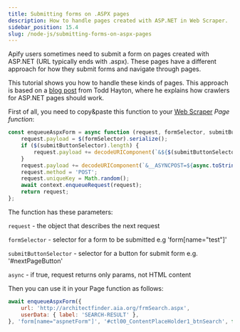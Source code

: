 ```yaml
---
title: Submitting forms on .ASPX pages
description: How to handle pages created with ASP.NET in Web Scraper.
sidebar_position: 15.4
slug: /node-js/submitting-forms-on-aspx-pages
---
```


Apify users sometimes need to submit a form on pages created with ASP.NET (URL typically ends with .aspx). These pages have a different approach for how they submit forms and navigate through pages.

This tutorial shows you how to handle these kinds of pages. This approach is based on a [blog post](http://toddhayton.com/2015/05/04/scraping-aspnet-pages-with-ajax-pagination/) from Todd Hayton, where he explains how crawlers for ASP.NET pages should work.

First of all, you need to copy&paste this function to your [Web Scraper](https://apify.com/apify/web-scraper) _Page function_:

```javascript
const enqueueAspxForm = async function (request, formSelector, submitButtonSelector, async) {
    request.payload = $(formSelector).serialize();
    if ($(submitButtonSelector).length) {
        request.payload += decodeURIComponent(`&${$(submitButtonSelector).attr('name')}=${$(submitButtonSelector).attr('value')}`);
    }
    request.payload += decodeURIComponent(`&__ASYNCPOST=${async.toString()}`);
    request.method = 'POST';
    request.uniqueKey = Math.random();
    await context.enqueueRequest(request);
    return request;
};
```

The function has these parameters:

`request` - the object that describes the next request

`formSelector` - selector for a form to be submitted e.g 'form[name="test"]'

`submitButtonSelector` - selector for a button for submit form e.g. '#nextPageButton'

`async` - if true, request returns only params, not HTML content

Then you can use it in your Page function as follows:

```javascript
await enqueueAspxForm({
    url: 'http://architectfinder.aia.org/frmSearch.aspx',
    userData: { label: 'SEARCH-RESULT' },
}, 'form[name="aspnetForm"]', '#ctl00_ContentPlaceHolder1_btnSearch', false);
```
